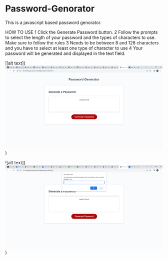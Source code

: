 # Password-Genorator
This is a javascript based password genorator. 

HOW TO USE
1 Click the Generate Password button.
2 Follow the prompts to select the length of your password and the types of characters to use. Make sure to follow the rules
3 Needs to be between 8 and 128 characters and you have to select at least one type of character to use
4 Your password will be generated and displayed in the text field.

![alt text](![Alt text](How%20to%20Take%20Screenshots%20on%20Windows%2010%20and%20Windows%2011%20-%20Google%20Chrome%204_6_2023%2010_10_58%20PM.png))

![alt text](![Alt text](How%20to%20Take%20Screenshots%20on%20Windows%2010%20and%20Windows%2011%20-%20Google%20Chrome%204_6_2023%2010_11_24%20PM.png))